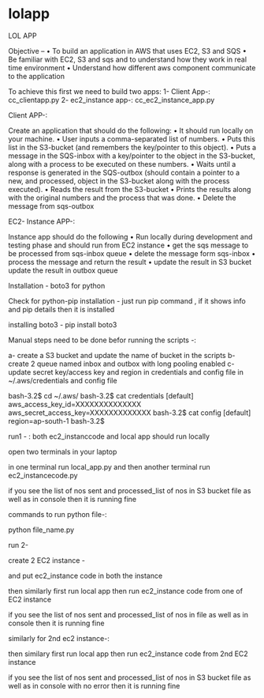# lolapp
LOL APP

Objective – •	To build an application in AWS that uses EC2, S3 and SQS •	Be familiar with EC2, S3 and sqs and to understand how they work in real time environment •	Understand how different aws component communicate to the application

To achieve this first we need to build two apps: 1-	Client App-: cc_clientapp.py 2-	ec2_instance app-: cc_ec2_instance_app.py

Client APP-:

Create an application that should do the following: •	It should run locally on your machine. •	User inputs a comma-separated list of numbers. •	Puts this list in the S3-bucket (and remembers the key/pointer to this object). •	Puts a message in the SQS-inbox with a key/pointer to the object in the S3-bucket, along with a process to be executed on these numbers. •	Waits until a response is generated in the SQS-outbox (should contain a pointer to a new, and processed, object in the S3-bucket along with the process executed). •	Reads the result from the S3-bucket •	Prints the results along with the original numbers and the process that was done. •	Delete the message from sqs-outbox

EC2- Instance APP-:

Instance app should do the following •	Run locally during development and testing phase and should run from EC2 instance •	get the sqs message to be processed from sqs-inbox queue •	delete the message form sqs-inbox •	process the message and return the result •	update the result in S3 bucket update the result in outbox queue

Installation - boto3 for python

Check for python-pip installation - just run pip command , if it shows info and pip details then it is installed

installing boto3 - pip install boto3

Manual steps need to be done befor running the scripts -:

a- create a S3 bucket and update the name of bucket in the scripts b- create 2 queue named inbox and outbox with long pooling enabled c- update secret key/access key and region in credentials and config file in ~/.aws/credentials and config file

bash-3.2$ cd ~/.aws/ bash-3.2$ cat credentials [default] aws_access_key_id=XXXXXXXXXXXXXX aws_secret_access_key=XXXXXXXXXXXXX bash-3.2$ cat config [default] region=ap-south-1 bash-3.2$

run1 - : both ec2_instanccode and local app should run locally

open two terminals in your laptop

in one terminal run local_app.py and then another terminal run ec2_instancecode.py

if you see the list of nos sent and processed_list of nos in S3 bucket file as well as in console then it is running fine

commands to run python file-:

python file_name.py

run 2-

create 2 EC2 instance -

and put ec2_instance code in both the instance

then similarly first run local app then run ec2_instance code from one of EC2 instance

if you see the list of nos sent and processed_list of nos in file as well as in console then it is running fine

similarly for 2nd ec2 instance-:

then similary first run local app then run ec2_instance code from 2nd EC2 instance

if you see the list of nos sent and processed_list of nos in S3 bucket file as well as in console with no error then it is running fine
